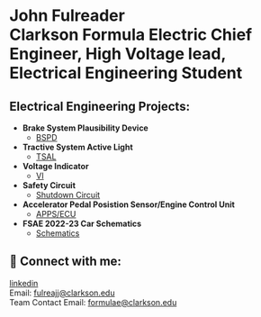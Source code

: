 <h1>John Fulreader <br/><a >Clarkson Formula Electric Chief Engineer</a>, <a >High Voltage lead</a>, <br/> Electrical Engineering Student </a></h1>

<h2>Electrical Engineering Projects:</h2>

- <b>Brake System Plausibility Device</b>
  - [BSPD](https://github.com/jfulreader64/BSPD)
- <b>Tractive System Active Light</b>
  - [TSAL](https://github.com/jfulreader64/TSAL)
- <b>Voltage Indicator</b>
  - [VI](https://github.com/jfulreader64/Voltage-Indicator)
- <b>Safety Circuit</b>
  - [Shutdown Circuit](https://github.com/jfulreader64/Safety-Circuit)
- <b>Accelerator Pedal Posistion Sensor/Engine Control Unit</b>
  - [APPS/ECU](https://github.com/jfulreader64/Accelerator-Pedal-Posistion-Sensor-and-Engine-Control-Unit)
- <b>FSAE 2022-23 Car Schematics</b>
  - [Schematics](https://github.com/jfulreader64/FSAE-2022-23-Car-Schematics)


<h2> 🤳 Connect with me:</h2>

[linkedin](https://www.linkedin.com/in/john-fulreader-33182a22b)
<br/> Email: fulreajj@clarkson.edu
<br/> Team Contact Email: formulae@clarkson.edu
<!--
**johnfulreader/64** is a ✨ _special_ ✨ repository because its `README.md` (this file) appears on your GitHub profile.


